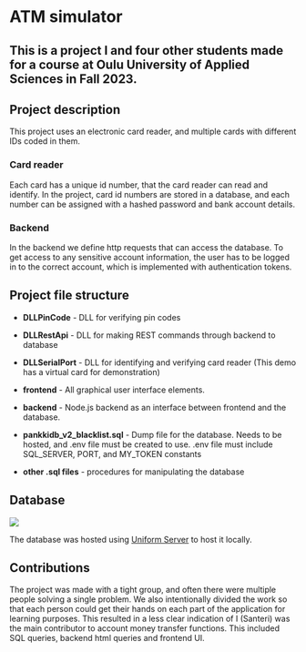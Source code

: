 # ATM simulator
This is a project I and four other students made for a course at Oulu University of Applied Sciences in Fall 2023.
---
## Project description
This project uses an electronic card reader, and multiple cards with different IDs coded in them.
### Card reader
Each card has a unique id number, that the card reader can read and identify. In the project, card id numbers are stored in a database, and each number can be assigned with a hashed password and bank account details.
### Backend
In the backend we define http requests that can access the database. To get access to any sensitive account information, the user has to be logged in to the correct account, which is implemented with authentication tokens.

## Project file structure
- **DLLPinCode** - DLL for verifying pin codes
- **DLLRestApi** - DLL for making REST commands through backend to database
- **DLLSerialPort** - DLL for identifying and verifying card reader (This demo has a virtual card for demonstration)

- **frontend** - All graphical user interface elements.

- **backend** - Node.js backend as an interface between frontend and the database. 

- **pankkidb_v2_blacklist.sql** - Dump file for the database. Needs to be hosted, and .env file must be created to use. .env file must include SQL_SERVER, PORT, and MY_TOKEN constants

- **other .sql files** - procedures for manipulating the database

## Database

<img src="ER_diagrammi_v4.png">

The database was hosted using [Uniform Server](http://www.uniformserver.com/) to host it locally.

## Contributions
The project was made with a tight group, and often there were multiple people solving a single problem. We also intentionally divided the work so that each person could get their hands on each part of the application for learning purposes. This resulted in a less clear indication of 
I (Santeri) was the main contributor to account money transfer functions. This included SQL queries, backend html queries and frontend UI.

